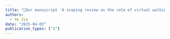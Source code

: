 ```yaml
---
title: "🎉Our manuscript 'A scoping review on the role of virtual walking intervention in enhancing wellness' has been Accepted by the npj Digital Medicine (Q1)"
authors:
  - Ye Jia
date: "2025-04-03"
publication_types: ["1"]
---
```



